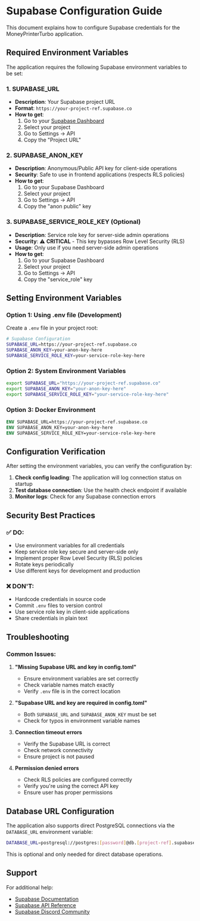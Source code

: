 # Supabase Configuration Guide

This document explains how to configure Supabase credentials for the MoneyPrinterTurbo application.

## Required Environment Variables

The application requires the following Supabase environment variables to be set:

### 1. SUPABASE_URL
- **Description**: Your Supabase project URL
- **Format**: `https://your-project-ref.supabase.co`
- **How to get**: 
  1. Go to your [Supabase Dashboard](https://supabase.com/dashboard)
  2. Select your project
  3. Go to Settings → API
  4. Copy the "Project URL"

### 2. SUPABASE_ANON_KEY
- **Description**: Anonymous/Public API key for client-side operations
- **Security**: Safe to use in frontend applications (respects RLS policies)
- **How to get**:
  1. Go to your Supabase Dashboard
  2. Select your project
  3. Go to Settings → API
  4. Copy the "anon public" key

### 3. SUPABASE_SERVICE_ROLE_KEY (Optional)
- **Description**: Service role key for server-side admin operations
- **Security**: ⚠️ **CRITICAL** - This key bypasses Row Level Security (RLS)
- **Usage**: Only use if you need server-side admin operations
- **How to get**:
  1. Go to your Supabase Dashboard
  2. Select your project
  3. Go to Settings → API
  4. Copy the "service_role" key

## Setting Environment Variables

### Option 1: Using .env file (Development)
Create a `.env` file in your project root:

```bash
# Supabase Configuration
SUPABASE_URL=https://your-project-ref.supabase.co
SUPABASE_ANON_KEY=your-anon-key-here
SUPABASE_SERVICE_ROLE_KEY=your-service-role-key-here
```

### Option 2: System Environment Variables
```bash
export SUPABASE_URL="https://your-project-ref.supabase.co"
export SUPABASE_ANON_KEY="your-anon-key-here"
export SUPABASE_SERVICE_ROLE_KEY="your-service-role-key-here"
```

### Option 3: Docker Environment
```dockerfile
ENV SUPABASE_URL=https://your-project-ref.supabase.co
ENV SUPABASE_ANON_KEY=your-anon-key-here
ENV SUPABASE_SERVICE_ROLE_KEY=your-service-role-key-here
```

## Configuration Verification

After setting the environment variables, you can verify the configuration by:

1. **Check config loading**: The application will log connection status on startup
2. **Test database connection**: Use the health check endpoint if available
3. **Monitor logs**: Check for any Supabase connection errors

## Security Best Practices

### ✅ DO:
- Use environment variables for all credentials
- Keep service role key secure and server-side only
- Implement proper Row Level Security (RLS) policies
- Rotate keys periodically
- Use different keys for development and production

### ❌ DON'T:
- Hardcode credentials in source code
- Commit `.env` files to version control
- Use service role key in client-side applications
- Share credentials in plain text

## Troubleshooting

### Common Issues:

1. **"Missing Supabase URL and key in config.toml"**
   - Ensure environment variables are set correctly
   - Check variable names match exactly
   - Verify `.env` file is in the correct location

2. **"Supabase URL and key are required in config.toml"**
   - Both `SUPABASE_URL` and `SUPABASE_ANON_KEY` must be set
   - Check for typos in environment variable names

3. **Connection timeout errors**
   - Verify the Supabase URL is correct
   - Check network connectivity
   - Ensure project is not paused

4. **Permission denied errors**
   - Check RLS policies are configured correctly
   - Verify you're using the correct API key
   - Ensure user has proper permissions

## Database URL Configuration

The application also supports direct PostgreSQL connections via the `DATABASE_URL` environment variable:

```bash
DATABASE_URL=postgresql://postgres:[password]@db.[project-ref].supabase.co:5432/postgres
```

This is optional and only needed for direct database operations.

## Support

For additional help:
- [Supabase Documentation](https://supabase.com/docs)
- [Supabase API Reference](https://supabase.com/docs/reference)
- [Supabase Discord Community](https://discord.supabase.com/)